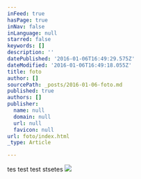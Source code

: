 ```yaml
---
inFeed: true
hasPage: true
inNav: false
inLanguage: null
starred: false
keywords: []
description: ''
datePublished: '2016-01-06T16:49:29.575Z'
dateModified: '2016-01-06T16:49:18.055Z'
title: foto
author: []
sourcePath: _posts/2016-01-06-foto.md
published: true
authors: []
publisher:
  name: null
  domain: null
  url: null
  favicon: null
url: foto/index.html
_type: Article

---
```

tes test test stsetes
![](https://the-grid-user-content.s3-us-west-2.amazonaws.com/57e66e71-809d-4e08-b324-7a3af500d895.jpg)